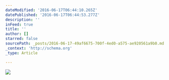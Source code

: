 ```yaml
---
dateModified: '2016-06-17T06:44:10.265Z'
datePublished: '2016-06-17T06:44:53.277Z'
description: ''
inFeed: true
title: ''
author: []
starred: false
sourcePath: _posts/2016-06-17-49af6675-700f-4ed0-a575-ae920561a9b0.md
_context: 'http://schema.org'
_type: Article

---
```

![](https://the-grid-user-content.s3-us-west-2.amazonaws.com/289ef016-861b-4663-b734-8a5298dcd2bd.jpg)